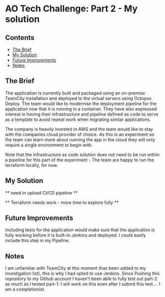 # AO Tech Challenge: Part 2 - My solution

## Contents
* [The Brief](#The-Brief)
* [My Solution](#My-Solution)
* [Future Improvements](#Future-Improvements)
* [Notes](#Notes)

## The Brief

The application is currently built and packaged using an on-premise TeamCity installation and deployed to the virtual servers using Octopus Deploy. The team would like to modernise the deployment pipeline for the application now that it is running in a container. They have also expressed interest in having their infrastructure and pipeline defined as code to serve as a template to avoid repeat work when migrating similar applications.

The company is heavily invested in AWS and the team would like to stay with the companies cloud provider of choice. As this is an experiment so the team can learn more about running the app in the cloud they will only require a single environment to begin with.

Note that the infrastructure as code solution does not need to be run within a pipeline for this part of the experiment - The team are happy to run the terraform locally, for now.

## My Solution

** need in upload CI/CD pipeline **

** Terraform needs work - more time to explore fully **

## Future Improvements

Including tests for the application would make sure that the application is fully working before it is built-in Jenkins and deployed. I could easily include this step in my Pipeline.

## Notes

I am unfamiliar with TeamCity at this moment (has been added to my investigation list), this is why I had opted to use Jenkins. Since Pushing this repository to my Github account I haven't been able to fully test out part-2 as much as I tested part-1. I will work on this even after I submit this test.... I am a completionist.
